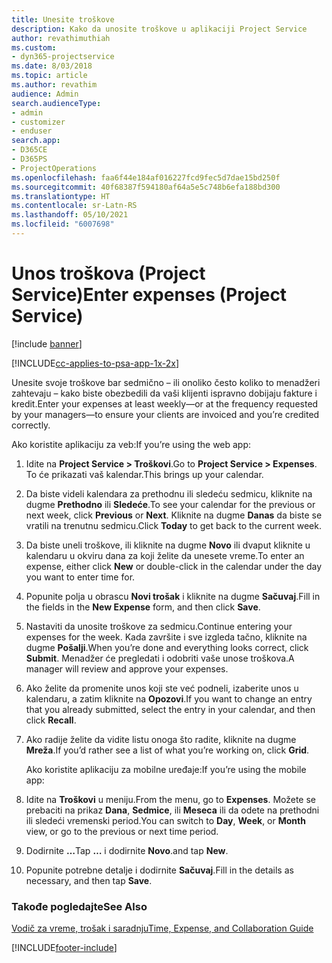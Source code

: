 ```yaml
---
title: Unesite troškove
description: Kako da unosite troškove u aplikaciji Project Service
author: revathimuthiah
ms.custom:
- dyn365-projectservice
ms.date: 8/03/2018
ms.topic: article
ms.author: revathim
audience: Admin
search.audienceType:
- admin
- customizer
- enduser
search.app:
- D365CE
- D365PS
- ProjectOperations
ms.openlocfilehash: faa6f44e184af016227fcd9fec5d7dae15bd250f
ms.sourcegitcommit: 40f68387f594180af64a5e5c748b6efa188bd300
ms.translationtype: HT
ms.contentlocale: sr-Latn-RS
ms.lasthandoff: 05/10/2021
ms.locfileid: "6007698"
---
```

# <a name="enter-expenses-project-service"></a><span data-ttu-id="8d8bd-103">Unos troškova (Project Service)</span><span class="sxs-lookup"><span data-stu-id="8d8bd-103">Enter expenses (Project Service)</span></span>

[!include [banner](../includes/psa-now-project-operations.md)]

[!INCLUDE[cc-applies-to-psa-app-1x-2x](../includes/cc-applies-to-psa-app-1x-2x.md)]

<span data-ttu-id="8d8bd-104">Unesite svoje troškove bar sedmično – ili onoliko često koliko to menadžeri zahtevaju – kako biste obezbedili da vaši klijenti ispravno dobijaju fakture i kredit.</span><span class="sxs-lookup"><span data-stu-id="8d8bd-104">Enter your expenses at least weekly—or at the frequency requested by your managers—to ensure your clients are invoiced and you’re credited correctly.</span></span>  
  
 <span data-ttu-id="8d8bd-105">Ako koristite aplikaciju za veb:</span><span class="sxs-lookup"><span data-stu-id="8d8bd-105">If you’re using the web app:</span></span>  
  
1. <span data-ttu-id="8d8bd-106">Idite na **Project Service > Troškovi**.</span><span class="sxs-lookup"><span data-stu-id="8d8bd-106">Go to **Project Service > Expenses**.</span></span> <span data-ttu-id="8d8bd-107">To će prikazati vaš kalendar.</span><span class="sxs-lookup"><span data-stu-id="8d8bd-107">This brings up your calendar.</span></span>  
  
2. <span data-ttu-id="8d8bd-108">Da biste videli kalendara za prethodnu ili sledeću sedmicu, kliknite na dugme **Prethodno** ili **Sledeće**.</span><span class="sxs-lookup"><span data-stu-id="8d8bd-108">To see your calendar for the previous or next week, click **Previous** or **Next**.</span></span> <span data-ttu-id="8d8bd-109">Kliknite na dugme **Danas** da biste se vratili na trenutnu sedmicu.</span><span class="sxs-lookup"><span data-stu-id="8d8bd-109">Click **Today** to get back to the current week.</span></span>  
  
3. <span data-ttu-id="8d8bd-110">Da biste uneli troškove, ili kliknite na dugme **Novo** ili dvaput kliknite u kalendaru u okviru dana za koji želite da unesete vreme.</span><span class="sxs-lookup"><span data-stu-id="8d8bd-110">To enter an expense, either click **New** or double-click in the calendar under the day you want to enter time for.</span></span>  
  
4. <span data-ttu-id="8d8bd-111">Popunite polja u obrascu **Novi trošak** i kliknite na dugme **Sačuvaj**.</span><span class="sxs-lookup"><span data-stu-id="8d8bd-111">Fill in the fields in the **New Expense** form, and then click **Save**.</span></span>  
  
5. <span data-ttu-id="8d8bd-112">Nastaviti da unosite troškove za sedmicu.</span><span class="sxs-lookup"><span data-stu-id="8d8bd-112">Continue entering your expenses for the week.</span></span> <span data-ttu-id="8d8bd-113">Kada završite i sve izgleda tačno, kliknite na dugme **Pošalji**.</span><span class="sxs-lookup"><span data-stu-id="8d8bd-113">When you’re done and everything looks correct, click **Submit**.</span></span> <span data-ttu-id="8d8bd-114">Menadžer će pregledati i odobriti vaše unose troškova.</span><span class="sxs-lookup"><span data-stu-id="8d8bd-114">A manager will review and approve your expenses.</span></span>  
  
6. <span data-ttu-id="8d8bd-115">Ako želite da promenite unos koji ste već podneli, izaberite unos u kalendaru, a zatim kliknite na **Opozovi**.</span><span class="sxs-lookup"><span data-stu-id="8d8bd-115">If you want to change an entry that you already submitted, select the entry in your calendar, and then click **Recall**.</span></span>  
  
7. <span data-ttu-id="8d8bd-116">Ako radije želite da vidite listu onoga što radite, kliknite na dugme **Mreža**.</span><span class="sxs-lookup"><span data-stu-id="8d8bd-116">If you’d rather see a list of what you’re working on, click **Grid**.</span></span>  
  
   <span data-ttu-id="8d8bd-117">Ako koristite aplikaciju za mobilne uređaje:</span><span class="sxs-lookup"><span data-stu-id="8d8bd-117">If you’re using the mobile app:</span></span>  
  
8. <span data-ttu-id="8d8bd-118">Idite na **Troškovi** u meniju.</span><span class="sxs-lookup"><span data-stu-id="8d8bd-118">From the menu, go to **Expenses**.</span></span>     <span data-ttu-id="8d8bd-119">Možete se prebaciti na prikaz **Dana**, **Sedmice**, ili **Meseca** ili da odete na prethodni ili sledeći vremenski period.</span><span class="sxs-lookup"><span data-stu-id="8d8bd-119">You can switch to **Day**, **Week**, or **Month** view, or go to the previous or next time period.</span></span>  
  
9. <span data-ttu-id="8d8bd-120">Dodirnite **…**</span><span class="sxs-lookup"><span data-stu-id="8d8bd-120">Tap **…**</span></span> <span data-ttu-id="8d8bd-121">i dodirnite **Novo**.</span><span class="sxs-lookup"><span data-stu-id="8d8bd-121">and tap **New**.</span></span>  
  
10. <span data-ttu-id="8d8bd-122">Popunite potrebne detalje i dodirnite **Sačuvaj**.</span><span class="sxs-lookup"><span data-stu-id="8d8bd-122">Fill in the details as necessary, and then tap **Save**.</span></span>  
  
### <a name="see-also"></a><span data-ttu-id="8d8bd-123">Takođe pogledajte</span><span class="sxs-lookup"><span data-stu-id="8d8bd-123">See Also</span></span>  
 [<span data-ttu-id="8d8bd-124">Vodič za vreme, trošak i saradnju</span><span class="sxs-lookup"><span data-stu-id="8d8bd-124">Time, Expense, and Collaboration Guide</span></span>](../psa/time-expense-collaboration-guide.md)


[!INCLUDE[footer-include](../includes/footer-banner.md)]